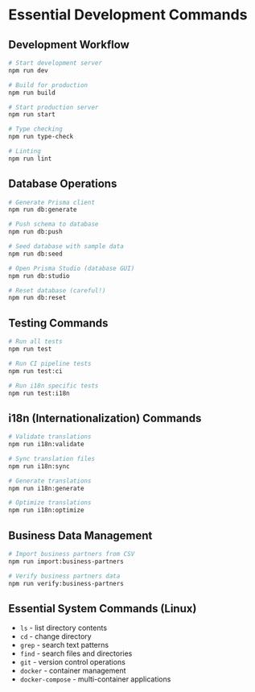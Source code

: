 # Essential Development Commands

## Development Workflow
```bash
# Start development server
npm run dev

# Build for production
npm run build

# Start production server
npm run start

# Type checking
npm run type-check

# Linting
npm run lint
```

## Database Operations
```bash
# Generate Prisma client
npm run db:generate

# Push schema to database
npm run db:push

# Seed database with sample data
npm run db:seed

# Open Prisma Studio (database GUI)
npm run db:studio

# Reset database (careful!)
npm run db:reset
```

## Testing Commands
```bash
# Run all tests
npm run test

# Run CI pipeline tests
npm run test:ci

# Run i18n specific tests
npm run test:i18n
```

## i18n (Internationalization) Commands
```bash
# Validate translations
npm run i18n:validate

# Sync translation files
npm run i18n:sync

# Generate translations
npm run i18n:generate

# Optimize translations
npm run i18n:optimize
```

## Business Data Management
```bash
# Import business partners from CSV
npm run import:business-partners

# Verify business partners data
npm run verify:business-partners
```

## Essential System Commands (Linux)
- `ls` - list directory contents
- `cd` - change directory
- `grep` - search text patterns
- `find` - search files and directories
- `git` - version control operations
- `docker` - container management
- `docker-compose` - multi-container applications